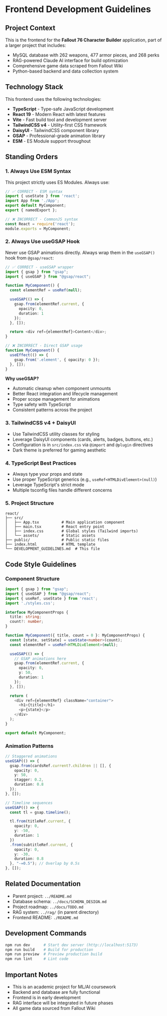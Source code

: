 # Frontend Development Guidelines

## Project Context

This is the frontend for the **Fallout 76 Character Builder** application, part of a larger project that includes:
- MySQL database with 262 weapons, 477 armor pieces, and 268 perks
- RAG-powered Claude AI interface for build optimization
- Comprehensive game data scraped from Fallout Wiki
- Python-based backend and data collection system

## Technology Stack

This frontend uses the following technologies:

- **TypeScript** - Type-safe JavaScript development
- **React 19** - Modern React with latest features
- **Vite** - Fast build tool and development server
- **TailwindCSS v4** - Utility-first CSS framework
- **DaisyUI** - TailwindCSS component library
- **GSAP** - Professional-grade animation library
- **ESM** - ES Module support throughout

## Standing Orders

### 1. Always Use ESM Syntax

This project strictly uses ES Modules. Always use:

```typescript
// ✅ CORRECT - ESM syntax
import { useState } from 'react';
import App from './App';
export default MyComponent;
export { namedExport };

// ❌ INCORRECT - CommonJS syntax
const React = require('react');
module.exports = MyComponent;
```

### 2. Always Use useGSAP Hook

Never use GSAP animations directly. Always wrap them in the `useGSAP()` hook from `@gsap/react`:

```typescript
// ✅ CORRECT - useGSAP wrapper
import { gsap } from "gsap";
import { useGSAP } from "@gsap/react";

function MyComponent() {
  const elementRef = useRef(null);

  useGSAP(() => {
    gsap.from(elementRef.current, {
      opacity: 0,
      duration: 1
    });
  }, []);

  return <div ref={elementRef}>Content</div>;
}

// ❌ INCORRECT - Direct GSAP usage
function MyComponent() {
  useEffect(() => {
    gsap.from('.element', { opacity: 0 });
  }, []);
}
```

**Why useGSAP?**
- Automatic cleanup when component unmounts
- Better React integration and lifecycle management
- Proper scope management for animations
- Type safety with TypeScript
- Consistent patterns across the project

### 3. TailwindCSS v4 + DaisyUI

- Use TailwindCSS utility classes for styling
- Leverage DaisyUI components (cards, alerts, badges, buttons, etc.)
- Configuration is in `src/index.css` via `@import` and `@plugin` directives
- Dark theme is preferred for gaming aesthetic

### 4. TypeScript Best Practices

- Always type your props and state
- Use proper TypeScript generics (e.g., `useRef<HTMLDivElement>(null)`)
- Leverage TypeScript's strict mode
- Multiple tsconfig files handle different concerns

### 5. Project Structure

```
react/
├── src/
│   ├── App.tsx          # Main application component
│   ├── main.tsx         # React entry point
│   ├── index.css        # Global styles (Tailwind imports)
│   └── assets/          # Static assets
├── public/              # Public static files
├── index.html           # HTML template
└── DEVELOPMENT_GUIDELINES.md  # This file
```

## Code Style Guidelines

### Component Structure

```typescript
import { gsap } from "gsap";
import { useGSAP } from "@gsap/react";
import { useRef, useState } from 'react';
import './styles.css';

interface MyComponentProps {
  title: string;
  count?: number;
}

function MyComponent({ title, count = 0 }: MyComponentProps) {
  const [state, setState] = useState<number>(count);
  const elementRef = useRef<HTMLDivElement>(null);

  useGSAP(() => {
    // GSAP animations here
    gsap.from(elementRef.current, {
      opacity: 0,
      y: 50,
      duration: 1
    });
  }, []);

  return (
    <div ref={elementRef} className="container">
      <h1>{title}</h1>
      <p>{state}</p>
    </div>
  );
}

export default MyComponent;
```

### Animation Patterns

```typescript
// Staggered animations
useGSAP(() => {
  gsap.from(cardsRef.current?.children || [], {
    opacity: 0,
    y: 50,
    stagger: 0.2,
    duration: 0.8
  });
}, []);

// Timeline sequences
useGSAP(() => {
  const tl = gsap.timeline();

  tl.from(titleRef.current, {
    opacity: 0,
    y: -50,
    duration: 1
  })
  .from(subtitleRef.current, {
    opacity: 0,
    y: -30,
    duration: 0.8
  }, "-=0.5"); // Overlap by 0.5s
}, []);
```

## Related Documentation

- Parent project: `../README.md`
- Database schema: `../docs/SCHEMA_DESIGN.md`
- Project roadmap: `../docs/TODO.md`
- RAG system: `../rag/` (in parent directory)
- Frontend README: `./README.md`

## Development Commands

```bash
npm run dev      # Start dev server (http://localhost:5173)
npm run build    # Build for production
npm run preview  # Preview production build
npm run lint     # Lint code
```

## Important Notes

- This is an academic project for ML/AI coursework
- Backend and database are fully functional
- Frontend is in early development
- RAG interface will be integrated in future phases
- All game data sourced from Fallout Wiki
